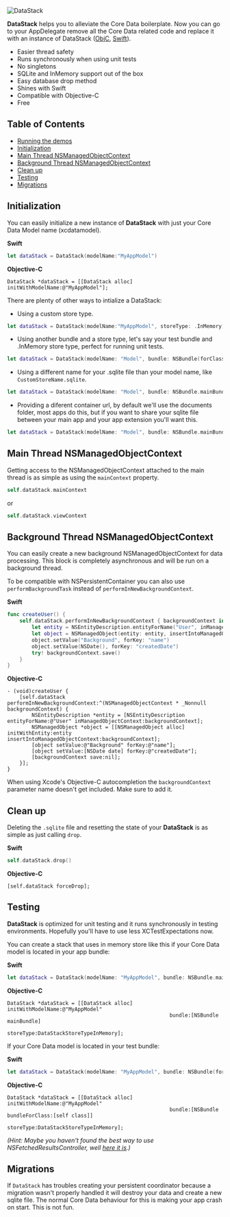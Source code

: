 ![DataStack](https://raw.githubusercontent.com/SyncDB/DataStack/master/Images/datastack-logo2.png)

**DataStack** helps you to alleviate the Core Data boilerplate. Now you can go to your AppDelegate remove all the Core Data related code and replace it with an instance of DataStack ([ObjC](https://github.com/SyncDB/DATAStack/blob/master/DemoObjectiveC/AppDelegate.m), [Swift](https://github.com/SyncDB/DATAStack/blob/master/DemoSwift/AppDelegate.swift)).

- Easier thread safety
- Runs synchronously when using unit tests
- No singletons
- SQLite and InMemory support out of the box
- Easy database drop method
- Shines with Swift
- Compatible with Objective-C
- Free

## Table of Contents

* [Running the demos](#running-the-demos)
* [Initialization](#initialization)
* [Main Thread NSManagedObjectContext](#main-thread-nsmanagedobjectcontext)
* [Background Thread NSManagedObjectContext](#background-thread-nsmanagedobjectcontext)
* [Clean up](#clean-up)
* [Testing](#testing)
* [Migrations](#migrations)

## Initialization

You can easily initialize a new instance of **DataStack** with just your Core Data Model name (xcdatamodel).

**Swift**
``` swift
let dataStack = DataStack(modelName:"MyAppModel")
```

**Objective-C**
``` objc
DataStack *dataStack = [[DataStack alloc] initWithModelName:@"MyAppModel"];
```

There are plenty of other ways to intialize a DataStack:

- Using a custom store type.

``` swift
let dataStack = DataStack(modelName:"MyAppModel", storeType: .InMemory)
```

- Using another bundle and a store type, let's say your test bundle and .InMemory store type, perfect for running unit tests.

``` swift
let dataStack = DataStack(modelName: "Model", bundle: NSBundle(forClass: Tests.self), storeType: .InMemory)
```

- Using a different name for your .sqlite file than your model name, like `CustomStoreName.sqlite`.

``` swift
let dataStack = DataStack(modelName: "Model", bundle: NSBundle.mainBundle(), storeType: .SQLite, storeName: "CustomStoreName")
```

- Providing a diferent container url, by default we'll use the documents folder, most apps do this, but if you want to share your sqlite file between your main app and your app extension you'll want this.

``` swift
let dataStack = DataStack(modelName: "Model", bundle: NSBundle.mainBundle(), storeType: .SQLite, storeName: "CustomStoreName", containerURL: sharedURL)
```

## Main Thread NSManagedObjectContext

Getting access to the NSManagedObjectContext attached to the main thread is as simple as using the `mainContext` property.

```swift
self.dataStack.mainContext
```

or

```swift
self.dataStack.viewContext
```

## Background Thread NSManagedObjectContext

You can easily create a new background NSManagedObjectContext for data processing. This block is completely asynchronous and will be run on a background thread.

To be compatible with NSPersistentContainer you can also use `performBackgroundTask` instead of `performInNewBackgroundContext`.

**Swift**
```swift
func createUser() {
    self.dataStack.performInNewBackgroundContext { backgroundContext in
        let entity = NSEntityDescription.entityForName("User", inManagedObjectContext: backgroundContext)!
        let object = NSManagedObject(entity: entity, insertIntoManagedObjectContext: backgroundContext)
        object.setValue("Background", forKey: "name")
        object.setValue(NSDate(), forKey: "createdDate")
        try! backgroundContext.save()
    }
}
```

**Objective-C**
```objc
- (void)createUser {
    [self.dataStack performInNewBackgroundContext:^(NSManagedObjectContext * _Nonnull backgroundContext) {
        NSEntityDescription *entity = [NSEntityDescription entityForName:@"User" inManagedObjectContext:backgroundContext];
        NSManagedObject *object = [[NSManagedObject alloc] initWithEntity:entity insertIntoManagedObjectContext:backgroundContext];
        [object setValue:@"Background" forKey:@"name"];
        [object setValue:[NSDate date] forKey:@"createdDate"];
        [backgroundContext save:nil];
    }];
}
```

When using Xcode's Objective-C autocompletion the `backgroundContext` parameter name doesn't get included. Make sure to add it.

## Clean up

Deleting the `.sqlite` file and resetting the state of your **DataStack** is as simple as just calling `drop`.

**Swift**
```swift
self.dataStack.drop()
```

**Objective-C**
```objc
[self.dataStack forceDrop];
```

## Testing

**DataStack** is optimized for unit testing and it runs synchronously in testing environments. Hopefully you'll have to use less XCTestExpectations now.

You can create a stack that uses in memory store like this if your Core Data model is located in your app bundle:

**Swift**
```swift
let dataStack = DataStack(modelName: "MyAppModel", bundle: NSBundle.mainBundle(), storeType: .InMemory)
```

**Objective-C**
```objc
DataStack *dataStack = [[DataStack alloc] initWithModelName:@"MyAppModel"
                                                     bundle:[NSBundle mainBundle]
                                                  storeType:DataStackStoreTypeInMemory];
```

If your Core Data model is located in your test bundle:

**Swift**
```swift
let dataStack = DataStack(modelName: "MyAppModel", bundle: NSBundle(forClass: Tests.self), storeType: .InMemory)
```

**Objective-C**
```objc
DataStack *dataStack = [[DataStack alloc] initWithModelName:@"MyAppModel"
                                                     bundle:[NSBundle bundleForClass:[self class]]
                                                  storeType:DataStackStoreTypeInMemory];
```

_(Hint: Maybe you haven't found the best way to use NSFetchedResultsController, well [here it is](https://github.com/SyncDB/DATASource).)_

## Migrations

If `DataStack` has troubles creating your persistent coordinator because a migration wasn't properly handled it will destroy your data and create a new sqlite file. The normal Core Data behaviour for this is making your app crash on start. This is not fun.
